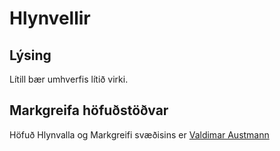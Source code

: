 # Hlynvellir

## Lýsing
Lítill bær umhverfis lítið virki.

## Markgreifa höfuðstöðvar
Höfuð Hlynvalla og Markgreifi svæðisins er [Valdimar Austmann](
/npcs/valdimar.md)